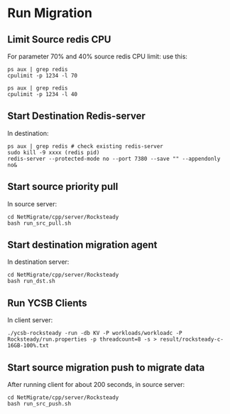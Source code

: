 # Run Migration  

## Limit Source redis CPU
For parameter 70% and 40% source redis CPU limit:
use this:
```
ps aux | grep redis
cpulimit -p 1234 -l 70
```

```
ps aux | grep redis
cpulimit -p 1234 -l 40
```

## Start Destination Redis-server 
In destination:
```
ps aux | grep redis # check existing redis-server
sudo kill -9 xxxx (redis pid)
redis-server --protected-mode no --port 7380 --save "" --appendonly no&
```


## Start source priority pull 
In source server:
```
cd NetMigrate/cpp/server/Rocksteady
bash run_src_pull.sh
```

## Start destination migration agent
In destination server:
```
cd NetMigrate/cpp/server/Rocksteady
bash run_dst.sh
```


## Run YCSB Clients
In client server:
```
./ycsb-rocksteady -run -db KV -P workloads/workloadc -P Rocksteady/run.properties -p threadcount=8 -s > result/rocksteady-c-16GB-100%.txt
```

## Start source migration push to migrate data

After running client for about 200 seconds, in source server:
```
cd NetMigrate/cpp/server/Rocksteady
bash run_src_push.sh
```



